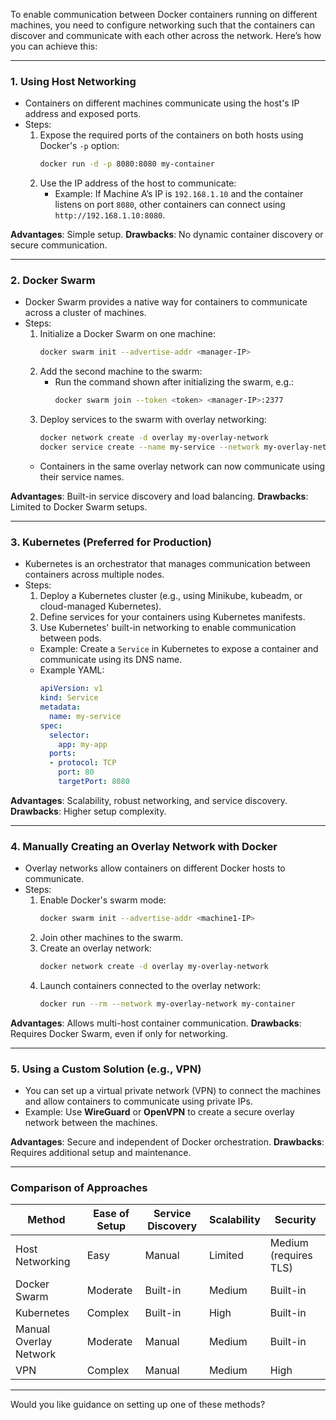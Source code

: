 To enable communication between Docker containers running on different machines, you need to configure networking such that the containers can discover and communicate with each other across the network. Here’s how you can achieve this:

---

### **1. Using Host Networking**
- Containers on different machines communicate using the host's IP address and exposed ports.
- Steps:
    1. Expose the required ports of the containers on both hosts using Docker's `-p` option:
       ```bash
       docker run -d -p 8080:8080 my-container
       ```
    2. Use the IP address of the host to communicate:
        - Example: If Machine A’s IP is `192.168.1.10` and the container listens on port `8080`, other containers can connect using `http://192.168.1.10:8080`.

**Advantages**: Simple setup.
**Drawbacks**: No dynamic container discovery or secure communication.

---

### **2. Docker Swarm**
- Docker Swarm provides a native way for containers to communicate across a cluster of machines.
- Steps:
    1. Initialize a Docker Swarm on one machine:
       ```bash
       docker swarm init --advertise-addr <manager-IP>
       ```
    2. Add the second machine to the swarm:
        - Run the command shown after initializing the swarm, e.g.:
          ```bash
          docker swarm join --token <token> <manager-IP>:2377
          ```
    3. Deploy services to the swarm with overlay networking:
       ```bash
       docker network create -d overlay my-overlay-network
       docker service create --name my-service --network my-overlay-network my-container
       ```
    - Containers in the same overlay network can now communicate using their service names.

**Advantages**: Built-in service discovery and load balancing.
**Drawbacks**: Limited to Docker Swarm setups.

---

### **3. Kubernetes (Preferred for Production)**
- Kubernetes is an orchestrator that manages communication between containers across multiple nodes.
- Steps:
    1. Deploy a Kubernetes cluster (e.g., using Minikube, kubeadm, or cloud-managed Kubernetes).
    2. Define services for your containers using Kubernetes manifests.
    3. Use Kubernetes' built-in networking to enable communication between pods.
    - Example: Create a `Service` in Kubernetes to expose a container and communicate using its DNS name.
    - Example YAML:
      ```yaml
      apiVersion: v1
      kind: Service
      metadata:
        name: my-service
      spec:
        selector:
          app: my-app
        ports:
        - protocol: TCP
          port: 80
          targetPort: 8080
      ```

**Advantages**: Scalability, robust networking, and service discovery.
**Drawbacks**: Higher setup complexity.

---

### **4. Manually Creating an Overlay Network with Docker**
- Overlay networks allow containers on different Docker hosts to communicate.
- Steps:
    1. Enable Docker's swarm mode:
       ```bash
       docker swarm init --advertise-addr <machine1-IP>
       ```
    2. Join other machines to the swarm.
    3. Create an overlay network:
       ```bash
       docker network create -d overlay my-overlay-network
       ```
    4. Launch containers connected to the overlay network:
       ```bash
       docker run --rm --network my-overlay-network my-container
       ```

**Advantages**: Allows multi-host container communication.
**Drawbacks**: Requires Docker Swarm, even if only for networking.

---

### **5. Using a Custom Solution (e.g., VPN)**
- You can set up a virtual private network (VPN) to connect the machines and allow containers to communicate using private IPs.
- Example: Use **WireGuard** or **OpenVPN** to create a secure overlay network between the machines.

**Advantages**: Secure and independent of Docker orchestration.
**Drawbacks**: Requires additional setup and maintenance.

---

### **Comparison of Approaches**

| **Method**             | **Ease of Setup** | **Service Discovery** | **Scalability** | **Security**          |
|------------------------|-------------------|-----------------------|-----------------|-----------------------|
| Host Networking        | Easy              | Manual                | Limited         | Medium (requires TLS) |
| Docker Swarm           | Moderate          | Built-in              | Medium          | Built-in              |
| Kubernetes             | Complex           | Built-in              | High            | Built-in              |
| Manual Overlay Network | Moderate          | Manual                | Medium          | Built-in              |
| VPN                    | Complex           | Manual                | Medium          | High                  |

---

Would you like guidance on setting up one of these methods?
